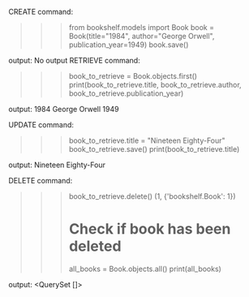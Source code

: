 CREATE
   command:
>>> from bookshelf.models import Book
>>> book = Book(title="1984", author="George Orwell", publication_year=1949)
>>> book.save()

   output:
No output
RETRIEVE
   command:
>>> book_to_retrieve = Book.objects.first()
>>> print(book_to_retrieve.title, book_to_retrieve.author, book_to_retrieve.publication_year)


   output:
1984 George Orwell 1949

UPDATE
   command:
>>> book_to_retrieve.title = "Nineteen Eighty-Four"
>>> book_to_retrieve.save()
>>> print(book_to_retrieve.title)


   output:
Nineteen Eighty-Four

DELETE
   command:
>>> book_to_retrieve.delete()
(1, {'bookshelf.Book': 1})
>>> # Check if book has been deleted
>>> all_books = Book.objects.all()
>>> print(all_books)


   output:
<QuerySet []>

